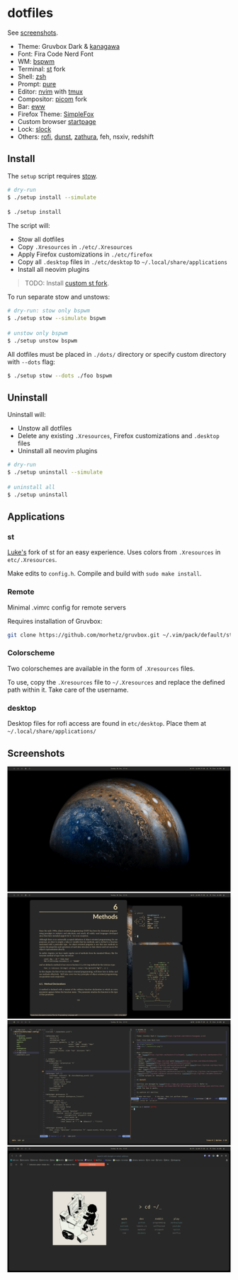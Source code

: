 # dotfiles

See [screenshots](#screenshots).

- Theme: Gruvbox Dark & [kanagawa](https://github.com/rebelot/kanagawa.nvim)
- Font: Fira Code Nerd Font
- WM: [bspwm](https://github.com/baskerville/bspwm)
- Terminal: [st](#st) fork
- Shell: [zsh](https://www.zsh.org)
- Prompt: [pure](https://github.com/sindresorhus/pure)
- Editor: [nvim](https://github.com/neovim/neovim/) with [tmux](https://github.com/tmux/tmux)
- Compositor: [picom](https://github.com/yshui/picom) fork
- Bar: [eww](https://github.com/elkowar/eww)
- Firefox Theme: [SimpleFox](https://github.com/migueravila/SimpleFox)
- Custom browser [startpage](https://github.com/kennethcheo/startpage)
- Lock: [slock](https://github.com/khuedoan/slock)
- Others: [rofi](https://github.com/davatorium/rofi), [dunst](https://github.com/dunst-project/dunst), [zathura](https://github.com/pwmt/zathura), feh, nsxiv, redshift

## Install

The `setup` script requires [stow](https://www.gnu.org/software/stow/).

```bash
# dry-run
$ ./setup install --simulate

$ ./setup install
```

The script will:

- Stow all dotfiles
- Copy `.Xresources` in `./etc/.Xresources`
- Apply Firefox customizations in `./etc/firefox`
- Copy all `.desktop` files in `./etc/desktop` to `~/.local/share/applications`
- Install all neovim plugins

>TODO: Install [custom st fork](#st).

To run separate stow and unstows:

```bash
# dry-run: stow only bspwm
$ ./setup stow --simulate bspwm

# unstow only bspwm
$ ./setup unstow bspwm
```

All dotfiles must be placed in `./dots/` directory or specify custom directory
with `--dots` flag:

```bash
$ ./setup stow --dots ./foo bspwm
```

## Uninstall

Uninstall will:

- Unstow all dotfiles
- Delete any existing `.Xresources`, Firefox customizations and `.desktop` files
- Uninstall all neovim plugins

```bash
# dry-run
$ ./setup uninstall --simulate

# uninstall all
$ ./setup uninstall
```


## Applications

### st
[Luke's](https://github.com/LukeSmithxyz/st) fork of st for an easy experience. Uses colors from `.Xresources` in `etc/.Xresources`.

Make edits to `config.h`. Compile and build with `sudo make install`.

### Remote
Minimal .vimrc config for remote servers

Requires installation of Gruvbox:

```bash
git clone https://github.com/morhetz/gruvbox.git ~/.vim/pack/default/start/gruvbox
```

### Colorscheme
Two colorschemes are available in the form of `.Xresources` files.

To use, copy the `.Xresources` file to `~/.Xresources` and replace the
defined path within it. Take care of the username.

### desktop
Desktop files for rofi access are found in `etc/desktop`. Place them at `~/.local/share/applications/`

## Screenshots

<p align="center">
	<img src="./assets/ss-plain.png"/>
	<img src="./assets/ss-fetch.png"/>
	<img src="./assets/ss-nvim.png"/>
	<img src="./assets/ss-firefox.png"/>
</p>
